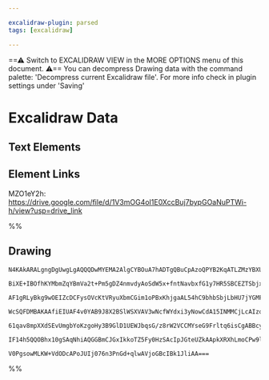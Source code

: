```yaml
---

excalidraw-plugin: parsed
tags: [excalidraw]

---
```

==⚠  Switch to EXCALIDRAW VIEW in the MORE OPTIONS menu of this document. ⚠== You can decompress Drawing data with the command palette: 'Decompress current Excalidraw file'. For more info check in plugin settings under 'Saving'



# Excalidraw Data

## Text Elements
## Element Links
MZO1eY2h: https://drive.google.com/file/d/1V3mOG4oI1E0XccBuj7bypGOaNuPTWi-h/view?usp=drive_link

%%
## Drawing
```compressed-json
N4KAkARALgngDgUwgLgAQQQDwMYEMA2AlgCYBOuA7hADTgQBuCpAzoQPYB2KqATLZMzYBXUtiRoIACyhQ4zZAHoFAc0JRJQgEYA6bGwC2CgF7N6hbEcK4OCtptbErHALRY8RMpWdx8Q1TdIEfARcZgRmBShcZQUebQBGeISaOiCEfQQOKGZuAG1wMFAwYogSbggAWQAtAHl4hABNHkkU4shYRHL0zQRiYlxNYNaSzG5nAA4eABZtKamAdgBWHnGA

BiXE+IBOfhKYMbmZqYBmVa2t+Pm5gDZ4nmvdyAoSdW5x+fntNavbxfG1y7HR5SBCEZTSbjxY6LGarcanBZTHh3HjHebA6zKIZoVbA5hQUhsADWCAAwmx8GxSOUAMT1elIYGaXDYInKQlCDjEcmU6kSAnWZhwXCBLLDSAAM0I+HwAGVYNj0IIPOKIPjCSSAOovFpoPgFAQE4kIeUwRVqillYEc8EccI5NDxYFsYXYNT7R2rXEGiDs4RwACSxAdqFy

AF1gRLyBkg9wOEIZcDCFysOVcKtVRyuXbmCGim1oPBxKhjgaAL54hC9bhbSbjLbHU7jYGMFjsLhoG4tpisTgAOU4Ym4i1W93i11rOx9hGYABE0lBq2gJQQwkzhFyAKLBDJZEPh4FCOD9RfESFLcbjqbxEerKZTgtEDhE8rSWTyJRkQiMbTKNhsLEEF0AwFClYIFGIBR4gANWOfQagAcSmNgA3iTdVgADWwbAACEhAAK3mTR4AQmpcD7IQAAUABVt

WcSQFDMBAKAAfiEIUAF4v0YAB9J8X2BSlWSXVAV3wNcfWYdxi3yNowCdA15INMMCjLcAIzoXA4DgeVcEXbh82gSR0mLCAiHBKBhgYQhmJwlk2SzbkKSpWkJTc9yrOwERRSgANF30eUNTJZy+XQOkEAZTzvMyXz/Ls1k/U5JzeXKAUOCFEUYqi0gfL89IADFpTlBVTOVK0CggLycpivKAqNLUdW4fUSiq3L/MC41TXNMqz12SroqyWqACVhFte1IT

61qav8mpXXdSEvUmgbYoKzgoHy3B9GlD1UEWJbqsG/z8rW2VCCMYseG9Frltq6isCgABBcyO3QYIJUs/a2vSXTSEenK2AoYzcDPNB40TCqpsO9JNy5B7/sBkIQfQEVCSoT7pvSOHUeootykcqypMJGUMLeBZtBheZrimd5rnmFZximPrCYpfAGmHVFtGua5VmWP4Li2ZYHgqox/30AyfXoAghGLVZOYRVZrlU9Gof0EakpzEMIHxvr2RIU7zqaq7

IF14h5QQOBhx10gSAqNhiAQGGBmCJGxIkkoTZ5Fy0HzSAcIpJGteUZkAApkXRXhLmoCPw9lxYAEpVSGhBlATEU8aD3BQ9OKPUVxXhs9QWOE6ViHlo6klZqgdsQzB/A+qjTaECTlNrY4ZRxYLTInZEglpeBbAiAttBe4QYEOEb7gR+dIQoCfYsR5Lko7HwhBsGyWVx7gW37cdwYRNd0eKpZKvGGo/98A7koOlKtI1/bVUvPxAwcc6UGEzrn0hJJF3

V0PgsowMLKW+VdODcAPoJUIj076n3PnGd+qlwAVjoGBcIBk1JliAA===
```
%%